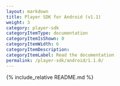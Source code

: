 ```yaml
---
layout: markdown
title: Player SDK for Android (v1.1)
weight: 3
category: player-sdk
categoryItemType: documentation
categoryItemIsShown: 0
categoryItemWidth: 6
categoryItemDescription:
categoryItemLabel: Read the documentation
permalink: /player-sdk/android/1.1.0/
---
```

{% include_relative README.md  %}
